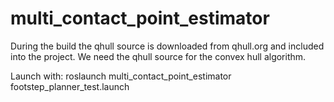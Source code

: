 # multi_contact_point_estimator

During the build the qhull source is downloaded from qhull.org and included into the project. We need the qhull source for the convex hull algorithm. 

Launch with:
roslaunch multi_contact_point_estimator footstep_planner_test.launch
